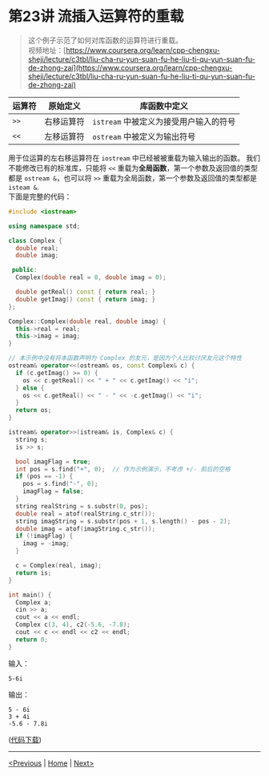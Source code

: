 # 第23讲 流插入运算符的重载

> 这个例子示范了如何对库函数的运算符进行重载。  
> 视频地址：[https://www.coursera.org/learn/cpp-chengxu-sheji/lecture/c3tbl/liu-cha-ru-yun-suan-fu-he-liu-ti-qu-yun-suan-fu-de-zhong-zai](https://www.coursera.org/learn/cpp-chengxu-sheji/lecture/c3tbl/liu-cha-ru-yun-suan-fu-he-liu-ti-qu-yun-suan-fu-de-zhong-zai)

| 运算符 | 原始定义 | 库函数中定义 |
| --- | --- | --- |
| `>>` | 右移运算符 | `istream` 中被定义为接受用户输入的符号 |
| `<<` | 左移运算符 | `ostream` 中被定义为输出符号 |

用于位运算的左右移运算符在 `iostream` 中已经被被重载为输入输出的函数。 我们不能修改已有的标准库，只能将 `<<` 重载为**全局函数**，第一个参数及返回值的类型都是 `ostream &`，也可以将 `>>` 重载为全局函数，第一个参数及返回值的类型都是 `isteam &`.  
下面是完整的代码：

```cpp
#include <iostream>

using namespace std;

class Complex {
  double real;
  double imag;

 public:
  Complex(double real = 0, double imag = 0);

  double getReal() const { return real; }
  double getImag() const { return imag; }
};

Complex::Complex(double real, double imag) {
  this->real = real;
  this->imag = imag;
}

// 本示例中没有将本函数声明为 Complex 的友元，是因为个人比较讨厌友元这个特性
ostream& operator<<(ostream& os, const Complex& c) {
  if (c.getImag() >= 0) {
    os << c.getReal() << " + " << c.getImag() << "i";
  } else {
    os << c.getReal() << " - " << -c.getImag() << "i";
  }
  return os;
}

istream& operator>>(istream& is, Complex& c) {
  string s;
  is >> s;

  bool imagFlag = true;
  int pos = s.find("+", 0);  // 作为示例演示，不考虑 +/- 前后的空格
  if (pos == -1) {
    pos = s.find("-", 0);
    imagFlag = false;
  }
  string realString = s.substr(0, pos);
  double real = atof(realString.c_str());
  string imagString = s.substr(pos + 1, s.length() - pos - 2);
  double imag = atof(imagString.c_str());
  if (!imagFlag) {
    imag = -imag;
  }

  c = Complex(real, imag);
  return is;
}

int main() {
  Complex a;
  cin >> a;
  cout << a << endl;
  Complex c(3, 4), c2(-5.6, -7.8);
  cout << c << endl << c2 << endl;
  return 0;
}
```

输入：

```text
5-6i
```

输出：

```text
5 - 6i
3 + 4i
-5.6 - 7.8i
```

\([代码下载](https://github.com/iridiumcao/cpp-note/tree/880e117845a17eb6c60956118ca4255ee37bb412/code/ch23/sample.cc)\)

---

[\<Previous](ch-22-int-array.md) \| [Home](SUMMARY.md) \| [Next\>](ch-24-operator-overloading-self-add-minus.md)